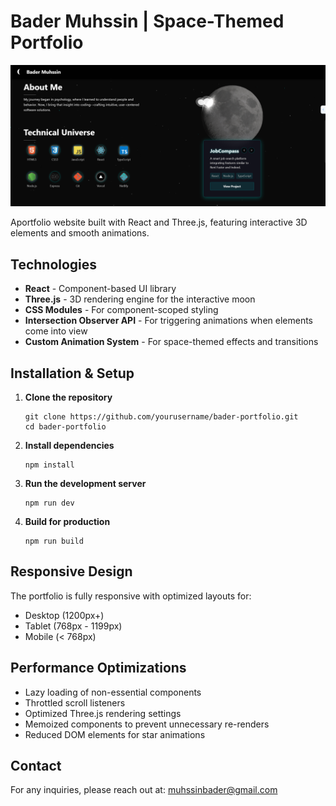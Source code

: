 # Bader Muhssin | Space-Themed Portfolio

![Portfolio Preview](public/portfolio-preview.png)

Aportfolio website built with React and Three.js, featuring interactive 3D elements and smooth animations.

## Technologies

- **React** - Component-based UI library
- **Three.js** - 3D rendering engine for the interactive moon
- **CSS Modules** - For component-scoped styling
- **Intersection Observer API** - For triggering animations when elements come into view
- **Custom Animation System** - For space-themed effects and transitions

## Installation & Setup

1. **Clone the repository**
   ```
   git clone https://github.com/yourusername/bader-portfolio.git
   cd bader-portfolio
   ```

2. **Install dependencies**
   ```
   npm install
   ```

3. **Run the development server**
   ```
   npm run dev
   ```

4. **Build for production**
   ```
   npm run build
   ```

## Responsive Design

The portfolio is fully responsive with optimized layouts for:
- Desktop (1200px+)
- Tablet (768px - 1199px)
- Mobile (< 768px)

## Performance Optimizations

- Lazy loading of non-essential components
- Throttled scroll listeners
- Optimized Three.js rendering settings
- Memoized components to prevent unnecessary re-renders
- Reduced DOM elements for star animations

## Contact

For any inquiries, please reach out at: muhssinbader@gmail.com
